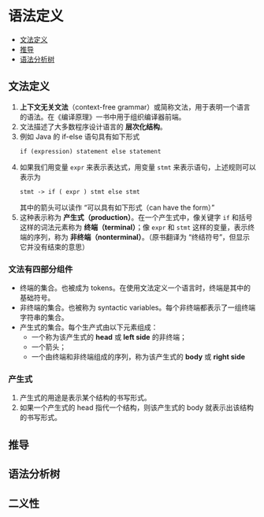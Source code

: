 # 语法定义

<!-- vscode-markdown-toc -->
* [文法定义](#)
* [推导](#-1)
* [语法分析树](#-1)

<!-- vscode-markdown-toc-config
	numbering=false
	autoSave=true
	/vscode-markdown-toc-config -->
<!-- /vscode-markdown-toc -->


## <a name=''></a>文法定义
1. **上下文无关文法**（context-free grammar）或简称文法，用于表明一个语言的语法。在《编译原理》一书中用于组织编译器前端。
2. 文法描述了大多数程序设计语言的 **层次化结构**。
3. 例如 Java 的 if-else 语句具有如下形式
    ```
    if (expression) statement else statement
    ```
4. 如果我们用变量 `expr` 来表示表达式，用变量 `stmt` 来表示语句，上述规则可以表示为
    ```
    stmt -> if ( expr ) stmt else stmt
    ```
    其中的箭头可以读作 “可以具有如下形式（can have the form）”
5. 这种表示称为 **产生式（production）**。在一个产生式中，像关键字 `if` 和括号这样的词法元素称为 **终端（terminal）**；像 `expr` 和 `stmt` 这样的变量，表示终端的序列，称为 **非终端（nonterminal）**。（原书翻译为 “终结符号”，但显示它并没有结束的意思）

### 文法有四部分组件
* 终端的集合。也被成为 tokens。在使用文法定义一个语言时，终端是其中的基础符号。
* 非终端的集合。也被称为 syntactic variables。每个非终端都表示了一组终端字符串的集合。
* 产生式的集合。每个生产式由以下元素组成：
    * 一个称为该产生式的 **head** 或 **left side** 的非终端；
    * 一个箭头；
    * 一个由终端和非终端组成的序列，称为该产生式的 **body** 或 **right side**

### 产生式
1. 产生式的用途是表示某个结构的书写形式。
2. 如果一个产生式的 head 指代一个结构，则该产生式的 body 就表示出该结构的书写形式。


## <a name='-1'></a>推导


## <a name='-1'></a>语法分析树


## 二义性


